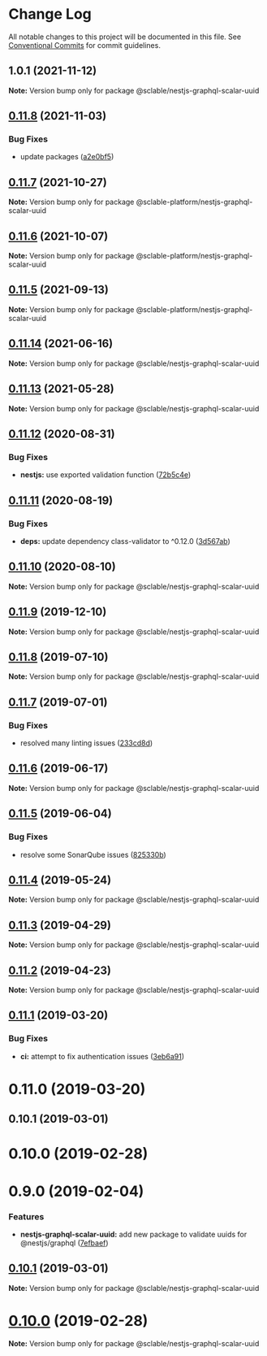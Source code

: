 # Change Log

All notable changes to this project will be documented in this file.
See [Conventional Commits](https://conventionalcommits.org) for commit guidelines.

## 1.0.1 (2021-11-12)

**Note:** Version bump only for package @sclable/nestjs-graphql-scalar-uuid





## [0.11.8](https://git.sclable.com/sclable-platform/ts-monorepo/compare/@sclable-platform/nestjs-graphql-scalar-uuid@0.11.7...@sclable-platform/nestjs-graphql-scalar-uuid@0.11.8) (2021-11-03)


### Bug Fixes

* update packages ([a2e0bf5](https://git.sclable.com/sclable-platform/ts-monorepo/commits/a2e0bf507aa58f66d3993aec919ad47bdd83a44b))





## [0.11.7](https://git.sclable.com/sclable-platform/ts-monorepo/compare/@sclable-platform/nestjs-graphql-scalar-uuid@0.11.6...@sclable-platform/nestjs-graphql-scalar-uuid@0.11.7) (2021-10-27)

**Note:** Version bump only for package @sclable-platform/nestjs-graphql-scalar-uuid





## [0.11.6](https://git.sclable.com/sclable-platform/ts-monorepo/compare/@sclable-platform/nestjs-graphql-scalar-uuid@0.11.5...@sclable-platform/nestjs-graphql-scalar-uuid@0.11.6) (2021-10-07)

**Note:** Version bump only for package @sclable-platform/nestjs-graphql-scalar-uuid





## [0.11.5](https://git.sclable.com/sclable-platform/ts-monorepo/compare/@sclable-platform/nestjs-graphql-scalar-uuid@0.13.2...@sclable-platform/nestjs-graphql-scalar-uuid@0.11.5) (2021-09-13)

**Note:** Version bump only for package @sclable-platform/nestjs-graphql-scalar-uuid





## [0.11.14](https://git.sclable.com/sclable-platform/ts-monorepo/compare/@sclable/nestjs-graphql-scalar-uuid@0.11.13...@sclable/nestjs-graphql-scalar-uuid@0.11.14) (2021-06-16)

**Note:** Version bump only for package @sclable/nestjs-graphql-scalar-uuid





## [0.11.13](https://git.sclable.com/sclable-platform/ts-monorepo/compare/@sclable/nestjs-graphql-scalar-uuid@0.11.12...@sclable/nestjs-graphql-scalar-uuid@0.11.13) (2021-05-28)

**Note:** Version bump only for package @sclable/nestjs-graphql-scalar-uuid





## [0.11.12](https://git.sclable.com/sclable-platform/ts-monorepo/compare/@sclable/nestjs-graphql-scalar-uuid@0.11.11...@sclable/nestjs-graphql-scalar-uuid@0.11.12) (2020-08-31)


### Bug Fixes

* **nestjs:** use exported validation function ([72b5c4e](https://git.sclable.com/sclable-platform/ts-monorepo/commits/72b5c4eed4997bce69ea4e1537eaa4ca131dd954))





## [0.11.11](https://git.sclable.com/sclable-platform/ts-monorepo/compare/@sclable/nestjs-graphql-scalar-uuid@0.11.10...@sclable/nestjs-graphql-scalar-uuid@0.11.11) (2020-08-19)


### Bug Fixes

* **deps:** update dependency class-validator to ^0.12.0 ([3d567ab](https://git.sclable.com/sclable-platform/ts-monorepo/commits/3d567ab2c2c297b0f68bdc98e98960a324bd46a9))





## [0.11.10](https://git.sclable.com/sclable-platform/ts-monorepo/compare/@sclable/nestjs-graphql-scalar-uuid@0.11.9...@sclable/nestjs-graphql-scalar-uuid@0.11.10) (2020-08-10)

**Note:** Version bump only for package @sclable/nestjs-graphql-scalar-uuid





## [0.11.9](https://git.sclable.com/sclable-platform/ts-monorepo/compare/@sclable/nestjs-graphql-scalar-uuid@0.11.8...@sclable/nestjs-graphql-scalar-uuid@0.11.9) (2019-12-10)

**Note:** Version bump only for package @sclable/nestjs-graphql-scalar-uuid





## [0.11.8](https://git.sclable.com/sclable-platform/ts-monorepo/compare/@sclable/nestjs-graphql-scalar-uuid@0.11.7...@sclable/nestjs-graphql-scalar-uuid@0.11.8) (2019-07-10)

**Note:** Version bump only for package @sclable/nestjs-graphql-scalar-uuid





## [0.11.7](https://git.sclable.com/sclable-platform/ts-monorepo/compare/@sclable/nestjs-graphql-scalar-uuid@0.11.6...@sclable/nestjs-graphql-scalar-uuid@0.11.7) (2019-07-01)


### Bug Fixes

* resolved many linting issues ([233cd8d](https://git.sclable.com/sclable-platform/ts-monorepo/commits/233cd8d))





## [0.11.6](https://git.sclable.com/sclable-platform/ts-monorepo/compare/@sclable/nestjs-graphql-scalar-uuid@0.11.5...@sclable/nestjs-graphql-scalar-uuid@0.11.6) (2019-06-17)

**Note:** Version bump only for package @sclable/nestjs-graphql-scalar-uuid





## [0.11.5](https://git.sclable.com/sclable-platform/ts-monorepo/compare/@sclable/nestjs-graphql-scalar-uuid@0.11.4...@sclable/nestjs-graphql-scalar-uuid@0.11.5) (2019-06-04)


### Bug Fixes

* resolve some SonarQube issues ([825330b](https://git.sclable.com/sclable-platform/ts-monorepo/commits/825330b))





## [0.11.4](https://git.sclable.com/sclable-platform/ts-monorepo/compare/@sclable/nestjs-graphql-scalar-uuid@0.11.3...@sclable/nestjs-graphql-scalar-uuid@0.11.4) (2019-05-24)

**Note:** Version bump only for package @sclable/nestjs-graphql-scalar-uuid





## [0.11.3](https://git.sclable.com/sclable-platform/ts-monorepo/compare/@sclable/nestjs-graphql-scalar-uuid@0.11.2...@sclable/nestjs-graphql-scalar-uuid@0.11.3) (2019-04-29)

**Note:** Version bump only for package @sclable/nestjs-graphql-scalar-uuid





## [0.11.2](https://git.sclable.com/sclable-platform/ts-monorepo/compare/@sclable/nestjs-graphql-scalar-uuid@0.11.1...@sclable/nestjs-graphql-scalar-uuid@0.11.2) (2019-04-23)

**Note:** Version bump only for package @sclable/nestjs-graphql-scalar-uuid





## [0.11.1](https://git.sclable.com/sclable-platform/ts-monorepo/compare/@sclable/nestjs-graphql-scalar-uuid@0.11.0...@sclable/nestjs-graphql-scalar-uuid@0.11.1) (2019-03-20)


### Bug Fixes

* **ci:** attempt to fix authentication issues ([3eb6a91](https://git.sclable.com/sclable-platform/ts-monorepo/commits/3eb6a91))





# 0.11.0 (2019-03-20)



## 0.10.1 (2019-03-01)



# 0.10.0 (2019-02-28)



# 0.9.0 (2019-02-04)


### Features

* **nestjs-graphql-scalar-uuid:** add new package to validate uuids for @nestjs/graphql ([7efbaef](https://git.sclable.com/sclable-platform/ts-monorepo/commits/7efbaef))





## [0.10.1](https://git.sclable.com/sclable-platform/ts-monorepo/compare/v0.10.0...v0.10.1) (2019-03-01)

**Note:** Version bump only for package @sclable/nestjs-graphql-scalar-uuid





# [0.10.0](https://git.sclable.com/sclable-platform/ts-monorepo/compare/v0.9.1...v0.10.0) (2019-02-28)

**Note:** Version bump only for package @sclable/nestjs-graphql-scalar-uuid
